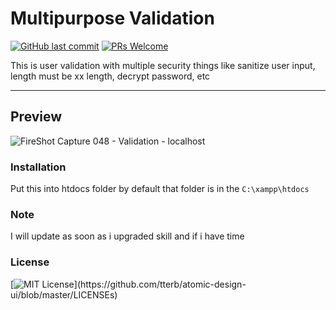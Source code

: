 # Multipurpose Validation
[![GitHub last commit](https://img.shields.io/github/last-commit/google/skia.svg?style=flat)]() [![PRs Welcome](https://img.shields.io/badge/PRs-welcome-brightgreen.svg?style=flat-square)](http://makeapullrequest.com)

This is user validation with multiple security things like sanitize user input, length must be xx length, decrypt password, etc

----
## Preview
![FireShot Capture 048 - Validation - localhost](https://user-images.githubusercontent.com/58504115/79070496-86026f80-7d00-11ea-9ba5-4099c6ebc41f.png)

### Installation
Put this into htdocs folder by default that folder is in the `C:\xampp\htdocs`

### Note

I will update as soon as i upgraded skill and if i have time

### License

[![MIT License](https://img.shields.io/apm/l/atomic-design-ui.svg?)](https://github.com/tterb/atomic-design-ui/blob/master/LICENSEs)
